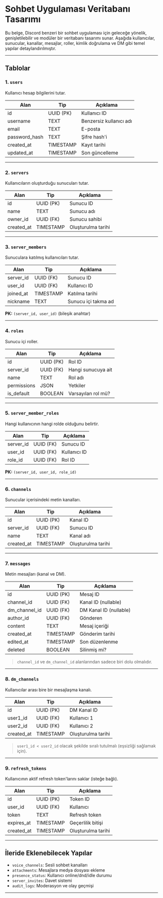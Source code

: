 # Sohbet Uygulaması Veritabanı Tasarımı

Bu belge, Discord benzeri bir sohbet uygulaması için geleceğe yönelik, genişletilebilir ve modüler bir veritabanı tasarımı sunar. Aşağıda kullanıcılar, sunucular, kanallar, mesajlar, roller, kimlik doğrulama ve DM gibi temel yapılar detaylandırılmıştır.

---

## Tablolar

### 1. `users`

Kullanıcı hesap bilgilerini tutar.

| Alan          | Tip       | Açıklama                |
| ------------- | --------- | ----------------------- |
| id            | UUID (PK) | Kullanıcı ID            |
| username      | TEXT      | Benzersiz kullanıcı adı |
| email         | TEXT      | E-posta                 |
| password_hash | TEXT      | Şifre hash'i            |
| created_at    | TIMESTAMP | Kayıt tarihi            |
| updated_at    | TIMESTAMP | Son güncelleme          |

---

### 2. `servers`

Kullanıcıların oluşturduğu sunucuları tutar.

| Alan       | Tip       | Açıklama           |
| ---------- | --------- | ------------------ |
| id         | UUID (PK) | Sunucu ID          |
| name       | TEXT      | Sunucu adı         |
| owner_id   | UUID (FK) | Sunucu sahibi      |
| created_at | TIMESTAMP | Oluşturulma tarihi |

---

### 3. `server_members`

Sunuculara katılmış kullanıcıları tutar.

| Alan      | Tip       | Açıklama            |
| --------- | --------- | ------------------- |
| server_id | UUID (FK) | Sunucu ID           |
| user_id   | UUID (FK) | Kullanıcı ID        |
| joined_at | TIMESTAMP | Katılma tarihi      |
| nickname  | TEXT      | Sunucu içi takma ad |

**PK:** `(server_id, user_id)` (bileşik anahtar)

---

### 4. `roles`

Sunucu içi roller.

| Alan        | Tip       | Açıklama           |
| ----------- | --------- | ------------------ |
| id          | UUID (PK) | Rol ID             |
| server_id   | UUID (FK) | Hangi sunucuya ait |
| name        | TEXT      | Rol adı            |
| permissions | JSON      | Yetkiler           |
| is_default  | BOOLEAN   | Varsayılan rol mü? |

---

### 5. `server_member_roles`

Hangi kullanıcının hangi rolde olduğunu belirtir.

| Alan      | Tip       | Açıklama     |
| --------- | --------- | ------------ |
| server_id | UUID (FK) | Sunucu ID    |
| user_id   | UUID (FK) | Kullanıcı ID |
| role_id   | UUID (FK) | Rol ID       |

**PK:** `(server_id, user_id, role_id)`

---

### 6. `channels`

Sunucular içerisindeki metin kanalları.

| Alan       | Tip       | Açıklama           |
| ---------- | --------- | ------------------ |
| id         | UUID (PK) | Kanal ID           |
| server_id  | UUID (FK) | Sunucu ID          |
| name       | TEXT      | Kanal adı          |
| created_at | TIMESTAMP | Oluşturulma tarihi |

---

### 7. `messages`

Metin mesajları (kanal ve DM).

| Alan          | Tip       | Açıklama               |
| ------------- | --------- | ---------------------- |
| id            | UUID (PK) | Mesaj ID               |
| channel_id    | UUID (FK) | Kanal ID (nullable)    |
| dm_channel_id | UUID (FK) | DM Kanal ID (nullable) |
| author_id     | UUID (FK) | Gönderen               |
| content       | TEXT      | Mesaj içeriği          |
| created_at    | TIMESTAMP | Gönderim tarihi        |
| edited_at     | TIMESTAMP | Son düzenlenme         |
| deleted       | BOOLEAN   | Silinmiş mi?           |

> `channel_id` ve `dm_channel_id` alanlarından sadece biri dolu olmalıdır.

---

### 8. `dm_channels`

Kullanıcılar arası bire bir mesajlaşma kanalı.

| Alan       | Tip       | Açıklama           |
| ---------- | --------- | ------------------ |
| id         | UUID (PK) | DM Kanal ID        |
| user1_id   | UUID (FK) | Kullanıcı 1        |
| user2_id   | UUID (FK) | Kullanıcı 2        |
| created_at | TIMESTAMP | Oluşturulma tarihi |

> `user1_id < user2_id` olacak şekilde sıralı tutulmalı (eşsizliği sağlamak için).

---

### 9. `refresh_tokens`

Kullanıcının aktif refresh token'larını saklar (isteğe bağlı).

| Alan       | Tip       | Açıklama           |
| ---------- | --------- | ------------------ |
| id         | UUID (PK) | Token ID           |
| user_id    | UUID (FK) | Kullanıcı          |
| token      | TEXT      | Refresh token      |
| expires_at | TIMESTAMP | Geçerlilik bitişi  |
| created_at | TIMESTAMP | Oluşturulma tarihi |

---

## İleride Eklenebilecek Yapılar

- `voice_channels`: Sesli sohbet kanalları
- `attachments`: Mesajlara medya dosyası ekleme
- `presence_status`: Kullanıcı online/dnd/idle durumu
- `server_invites`: Davet sistemi
- `audit_logs`: Moderasyon ve olay geçmişi

---
